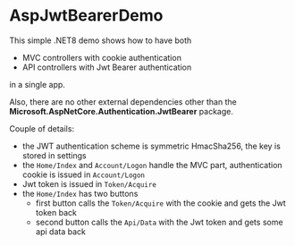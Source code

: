 # AspJwtBearerDemo

This simple .NET8 demo shows how to have both

* MVC controllers with cookie authentication
* API controllers with Jwt Bearer authentication

in a single app. 

Also, there are no other external dependencies other than the **Microsoft.AspNetCore.Authentication.JwtBearer** package.

Couple of details:

* the JWT authentication scheme is symmetric HmacSha256, the key is stored in settings
* the `Home/Index` and `Account/Logon` handle the MVC part, authentication cookie is issued in `Account/Logon`
* Jwt token is issued in `Token/Acquire`
* the `Home/Index` has two buttons
	* first button calls the `Token/Acquire` with the cookie and gets the Jwt token back
	* second button calls the `Api/Data` with the Jwt token and gets some api data back